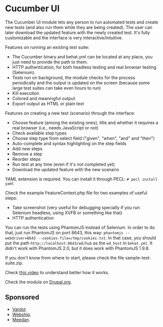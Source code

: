 # Cucumber UI

The Cucumber UI module lets any person to run automated 
tests and create new tests (and also run them while they 
are being created).
The user can later download the updated feature with the newly
created test.
It's fully customizable and the interface is very 
interactive/intuitive.

Features on running an existing test suite:

* The Cucumber binary and behat.yml can be located at any place, 
you just need to provide the path to them.
* HTTP authentication, for both headless testing and real browser 
testing (Selenium).
* Tests run on background, the module checks for the process 
periodically and
  the output is updated on the screen (because some large test suites 
  can take
  even hours to run)
* Kill execution
* Colored and meaningful output
* Export output as HTML or plain text

Features on creating a new test (scenario) through the interface:

* Choose feature (among the existing ones), title and whether it 
requires a
  real browser (i.e., needs JavaScript or not)
* Check available step types
* Choose step type from select field ("given", "when", "and" and "then")
* Auto-complete and syntax highlighting on the step fields
* Add new steps
* Remove a step
* Reorder steps
* Run test at any time (even if it's not completed yet)
* Download the updated feature with the new scenario

YAML extension is required. You can install it through
   PECL: `# pecl install yaml`

Check the example FeatureContext.php file for two examples of useful steps:

* Take screenshot (very useful for debugging specially if you run Selenium
  headless, using XVFB or something like that)
* HTTP authentication

You can run the tests using PhantomJS instead of Selenium. In order to do that,
just run PhantomJS on port 8643,
this way: `phantomjs --webdriver=8643 --cookies-file=/tmp/cookies.txt`.
In that case, you should put
the path `http://localhost:8643/wd/hub` as the `wd_host` in `behat.yml`. It
didn't work with PhantomJS 2.0, but it does work with PhantomJS 1.9.8.

If you don't know from where to start, please check the file
   sample-test-suite.zip.

Check [this video](http://ca.ios.ba/files/drupal/behatui.ogv) to understand
 better how it works.

Check the module on [Drupal.org](https://www.drupal.org/project/behat_ui).

## Sponsored
* [Vardot](http://www.vardot.com).
* [Webship](http://webship.org).
* [Meedan](http://meedan.org).
